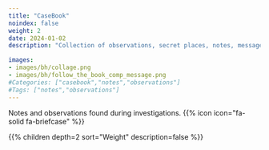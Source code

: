```yaml
---
title: "CaseBook"
noindex: false
weight: 2
date: 2024-01-02
description: "Collection of observations, secret places, notes, messages, clues, and hints found in Brookhaven RP solving secrets and mysteries."

images: 
- images/bh/collage.png
- images/bh/follow_the_book_comp_message.png
#Categories: ["casebook","notes","observations"]
#Tags: ["notes","observations"]
--- 
```


<!-- https://docdock.netlify.app/shortcodes/children/ -->


Notes and observations found during investigations.
{{% icon icon="fa-solid fa-briefcase" %}}

{{% children depth=2 sort="Weight" description=false %}}


<!-- ![Collage of notes](/images/bh/collage.png) -->
